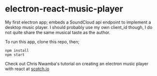 # electron-react-music-player

My first electron app; embeds a SoundCloud api endpoint to implement a desktop music player. I should probably use my own client_id though, I do not quite share the same musical taste as the author.

To run this app, clone this repo, then;
```
npm install
npm start
```

Check out Chris Nwamba's tutorial on creating an electron music player with react at [scotch.io](https://scotch.io/tutorials/build-a-music-player-with-react-electron-i-setup-basic-concepts)

